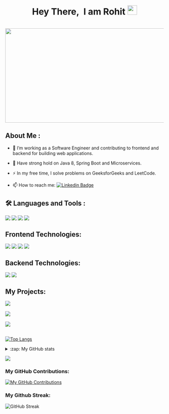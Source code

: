 <h1 align="center">
  Hey There,&nbsp; I am Rohit <img src="https://media.giphy.com/media/hvRJCLFzcasrR4ia7z/giphy.gif" width="30">
</h1>
<br />
<div align="center">
  <img src="https://media.giphy.com/media/dWesBcTLavkZuG35MI/giphy.gif" width="600" height="300" />
</div>

## About Me :

- :telescope: I’m working as a Software Engineer and contributing to frontend and backend for building web applications.

- :seedling: Have strong hold on Java 8, Spring Boot and Microservices.

- :zap: In my free time, I solve problems on GeeksforGeeks and LeetCode.

- :mailbox: How to reach me: [![Linkedin Badge](https://img.shields.io/badge/-Rohit_Parida-blue?style=flat&logo=Linkedin&logoColor=white)](https://www.linkedin.com/in/rohit-parida-3382911a6/)

## :hammer_and_wrench: Languages and Tools :

![](https://img.shields.io/badge/Language-Java-informational?style=flat&logo=Java&logoColor=white&color=informational)
![](https://img.shields.io/badge/Tool-Visual_Studio_Code-informational?style=flat&logo=VisualStudioCode&logoColor=white&color=informational)
![](https://img.shields.io/badge/Tool-Intellij_IDEA-informational?style=flat&logo=intellij-idea&logoColor=white&color=informational)
![](https://img.shields.io/badge/Tool-Spring_Tool_Suite-informational?style=flat&logo=Spring&logoColor=white&color=informational)

## Frontend Technologies:

![](https://img.shields.io/badge/Language-JavaScript-informational?style=flat&logo=javascript&logoColor=white&color=088F8F)
![](https://img.shields.io/badge/Language-HTML-informational?style=flat&logo=HTML5&logoColor=white&color=088F8F)
![](https://img.shields.io/badge/Language-CSS-informational?style=flat&logo=CSS3&logoColor=white&color=088F8F)
![](https://img.shields.io/badge/Framework-React_JS-informational?style=flat&logo=react&logoColor=white&color=088F8F)

## Backend Technologies:

![](https://img.shields.io/badge/Framework-Spring_Boot-informational?style=flat&logo=SpringBoot&logoColor=white&color=923CB5)
![](https://img.shields.io/badge/Framework-Vert.x-informational?style=flat&logo=eclipse-vert.x&logoColor=white&color=923CB5)

## My Projects:

<a href="https://github.com/rohit1039/DrumKit-JS">
  <img align="center" src="https://github-readme-stats-rohit1039.vercel.app/api/pin/?username=rohit1039&repo=DrumKit-JS&title_color=ffffff&text_color=c9cacc&icon_color=2bbc8a&bg_color=1d1f21" />
</a>

<br />
<br />

<a href="https://github.com/rohit1039/TinDog">
  <img align="center" src="https://github-readme-stats-rohit1039.vercel.app/api/pin?username=rohit1039&repo=TinDog&title_color=ffffff&text_color=c9cacc&icon_color=2bbc8a&bg_color=1d1f21" />
</a>

<br />
<br />

<a href="https://github.com/rohit1039/Dicee-Challenge">
  <img align="center" src="https://github-readme-stats-rohit1039.vercel.app/api/pin/?username=rohit1039&repo=Dicee-Challenge&title_color=ffffff&text_color=c9cacc&icon_color=2bbc8a&bg_color=1d1f21" />
</a>

<br />
<br />

[![Top Langs](https://github-readme-stats-rohit1039.vercel.app/api/top-langs/?username=rohit1039&layout=compact&theme=monokai)](https://github.com/rohit1039/github-readme-stats)

<details>
  
  <summary>:zap: My GitHub stats </summary>

 <img alt="github stats" src="https://github-readme-stats-rohit1039.vercel.app/api?username=rohit1039&show_icons=true&hide_border=true&title_color=ff652f&icon_color=FFE400&bg_color=0d1117&text_color=ffffff" />
  
</details>

![](https://github-profile-summary-cards.vercel.app/api/cards/repos-per-language?username=rohit1039&theme=monokai)

### My GitHub Contributions:

[![My GitHub Contributions](https://github-profile-summary-cards.vercel.app/api/cards/profile-details?username=rohit1039&theme=monokai)](https://github.com/rohit1039)

### My Github Streak:

![GitHub Streak](https://github-readme-streak-stats.herokuapp.com/?user=rohit1039&theme=dark&count_private=true&bg_color=0d1116&title_color=ce09ec&text_color=a4aacb&icon_color=007ec6)
